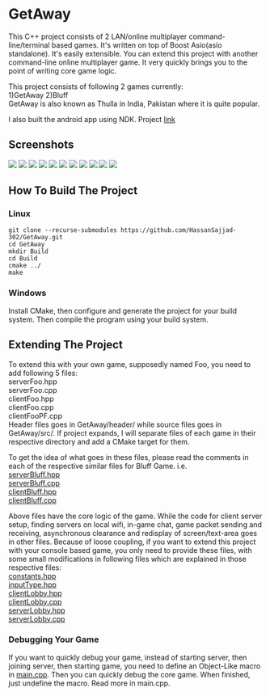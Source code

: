 # GetAway
This C++ project consists of 2 LAN/online 
multiplayer command-line/terminal based games. It's written on top of Boost 
Asio(asio standalone). It's easily extensible. You can extend this
project with another command-line online multiplayer game. It very quickly brings you to the point of 
writing core game logic.

This project consists of following 2 games currently:  
1)GetAway   2)Bluff  
GetAway is also known as Thulla in India, Pakistan where it is quite popular.

I also built the android app using NDK. Project [link](https://github.com/HassanSajjad-302/GetAwayAndroid.git)

## Screenshots
![](https://drive.google.com/uc?export=view&id=1Qw8b_GMELB8hnEdyWHhFb02mTLernFXP)
![](https://drive.google.com/uc?export=view&id=1UwrPB9YkhQPMIXaY3obhv-RDKdfh6ZFH)
![](https://drive.google.com/uc?export=view&id=1QRCgOJ8Q7YoAy2Pkh4g6K6fmBDOVB2fU)
![](https://drive.google.com/uc?export=view&id=1alvYXORVRKLPXCLCSrVgY9DYEeji9hao)
![](https://drive.google.com/uc?export=view&id=1DalEy0hjiZ9JUaUYzuwFuoXOjOjBjJeS)
![](https://drive.google.com/uc?export=view&id=1YvnbPBaBOB1FuVGLIsMjiQfeOQJLQSOt)
![](https://drive.google.com/uc?export=view&id=1inmOijzk7GNNoDR4xe5ZDkURtrP7WTU9)
![](https://drive.google.com/uc?export=view&id=1pr1mnBkuDavyweHUwRJFJJGCfTYtXChp)
![](https://drive.google.com/uc?export=view&id=1dqoG63mnTNL1v-SVbQ0GAjOup1QzQUnc)
![](https://drive.google.com/uc?export=view&id=1eZadaocpubUTgqx9odvXIdw_xkdQFzFo)
![](https://drive.google.com/uc?export=view&id=1k7AqAX8Rqx4HmdFjEDl0qsGwsZLSTS0N)

## How To Build The Project 

### Linux
```shell
git clone --recurse-submodules https://github.com/HassanSajjad-302/GetAway.git
cd GetAway
mkdir Build
cd Build
cmake ../
make
```

### Windows
Install CMake, then configure and generate the project for your 
build system. Then compile the program using your build system. 

## Extending The Project
To extend this with your own game, supposedly named Foo, you need
to add following 5 files:  
serverFoo.hpp  
serverFoo.cpp  
clientFoo.hpp  
clientFoo.cpp  
clientFooPF.cpp  
Header files goes in GetAway/header/ while source files goes in 
GetAway/src/. If project expands, I will separate files of each game
in their respective directory and add a CMake target for them.

To get the idea of what goes in these files, please read the
comments in each of the respective similar files for Bluff Game.
i.e.  
[serverBluff.hpp](GetAway/header/serverBluff.hpp)  
[serverBluff.cpp](GetAway/src/serverBluff.cpp)  
[clientBluff.hpp](GetAway/header/clientBluff.hpp)  
[clientBluff.cpp](GetAway/src/clientBluff.cpp)  

Above files have the core logic of the game. While the code for 
client server setup, finding servers on local wifi, in-game chat,
game packet sending and receiving, asynchronous clearance and 
redisplay of screen/text-area goes in other files. Because of 
loose coupling, if you want to extend this project with your 
console based game, you only need to provide these files, with some
small modifications in following files which are explained in those
respective files:  
[constants.hpp](GetAway/header/constants.hpp)  
[inputType.hpp](GetAway/header/inputType.hpp)  
[clientLobby.hpp](GetAway/header/clientLobby.hpp)  
[clientLobby.cpp](GetAway/src/clientLobby.cpp)  
[serverLobby.hpp](GetAway/header/serverLobby.hpp)  
[serverLobby.cpp](GetAway/src/serverLobby.cpp)


### Debugging Your Game
If you want to quickly debug your game, instead of starting 
server, then joining server, then starting game, you need to
define an Object-Like macro in [main.cpp](GetAway/main.cpp). Then 
you can quickly debug the core game. When finished, just undefine 
the macro. Read more in main.cpp.